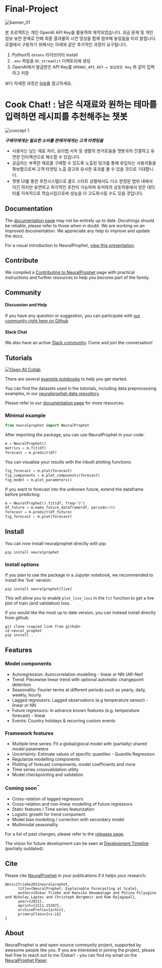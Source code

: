 # Final-Project

![banner_01](https://github.com/choiimingue/Final-Project/assets/122662827/31aad895-5b67-4a86-b2d6-e723f286ae47)

본 프로젝트는 개인 OpenAI API Key를 활용하여 제작되었습니다. 
과금 문제 및 개인 정보 보안 문제로 인해 최종 결과물의 시연 영상을 함께 첨부해 놓았음을 미리 밝힙니다. 
로컬에서 구동하기 위해서는 아래와 같은 추가적인 과정이 요구됩니다.
1. Python의 `dotenv` 라이브러리 install
2. `.env` 파일을 `05_streamlit` 디렉토리에 생성
3. OpenAI에서 발급받은 API Key를 `OPENAI_API_KEY = 발급받은 Key` 와 같이 입력하고 저장

보다 자세한 과정은 [link](https://blog.gilbok.com/how-to-use-dot-env-in-python/)를 참고하세요.

# Cook Chat! : 남은 식재료와 원하는 테마를 입력하면 레시피를 추천해주는 챗봇
![concept 1](https://github.com/choiimingue/Final-Project/assets/122662827/ae27e36c-1a30-4b7e-839c-2a1dc6574358)

***구매자에게는 필요한 소비를 판매자에게는 고객 타켓팅을***
- 사용자는 남는 재료 처리, 요리법 서치 등 생활의 번거로움을 챗봇과의 간결하고 유연한 인터랙션으로 해소할 수 있습니다.
- 공급자는 부족한 재료를 구매할 수 있도록 노출된 링크를 통해 유입되는 사용자들을 확보함으로써 고객 타겟팅 노출 광고와 유사한 효과를 볼 수 있을 것으로 기대합니다.
- 챗봇 UI를 통한 추천시스템으로 콜드 스타트 상황에서도 다소 한정된 범위 내에서 이긴 하지만 유연하고 즉각적인 추천이 가능하며 유저와의 상호작용에서 얻은 데이터를 지속적으로 학습시킴으로써 성능을 더 고도화시킬 수도 있을 것입니다.

## Documentation
The [documentation page](https://neuralprophet.com) may not be entirely up to date. Docstrings should be reliable, please refer to those when in doubt. We are working on an improved documentation. We appreciate any help to improve and update the docs.

For a visual introduction to NeuralProphet, [view this presentation](notes/NeuralProphet_Introduction.pdf).

## Contribute
We compiled a [Contributing to NeuralProphet](CONTRIBUTING.md) page with practical instructions and further resources to help you become part of the family. 

## Community
#### Discussion and Help
If you have any question or suggestion, you can participate with [our community right here on Github](https://github.com/ourownstory/neural_prophet/discussions)

#### Slack Chat
We also have an active [Slack community](https://join.slack.com/t/neuralprophet/shared_invite/zt-sgme2rw3-3dCH3YJ_wgg01IXHoYaeCg). Come and join the conversation!

## Tutorials
[![Open All Collab](https://colab.research.google.com/assets/colab-badge.svg)](https://colab.research.google.com/github/ourownstory/neural_prophet)

There are several [example notebooks](docs/source/tutorials) to help you get started. 

You can find the datasets used in the tutorials, including data preprocessing examples, in our [neuralprophet-data repository](https://github.com/ourownstory/neuralprophet-data).

Please refer to our [documentation page](https://neuralprophet.com) for more resources.

### Minimal example
```python
from neuralprophet import NeuralProphet
```
After importing the package, you can use NeuralProphet in your code:
```python
m = NeuralProphet()
metrics = m.fit(df)
forecast = m.predict(df)
```
You can visualize your results with the inbuilt plotting functions:
```python
fig_forecast = m.plot(forecast)
fig_components = m.plot_components(forecast)
fig_model = m.plot_parameters()
```
If you want to forecast into the unknown future, extend the dataframe before predicting:
```python
m = NeuralProphet().fit(df, freq="D")
df_future = m.make_future_dataframe(df, periods=30)
forecast = m.predict(df_future)
fig_forecast = m.plot(forecast)
```
## Install
You can now install neuralprophet directly with pip:
```shell
pip install neuralprophet
```

### Install options

If you plan to use the package in a Jupyter notebook, we recommended to install the 'live' version:
```shell
pip install neuralprophet[live]
```
This will allow you to enable `plot_live_loss` in the `fit` function to get a live plot of train (and validation) loss.

If you would like the most up to date version, you can instead install direclty from github:
```shell
git clone <copied link from github>
cd neural_prophet
pip install .
```

## Features
### Model components
* Autoregression: Autocorrelation modelling - linear or NN (AR-Net)
* Trend: Piecewise linear trend with optional automatic changepoint detection
* Seasonality: Fourier terms at different periods such as yearly, daily, weekly, hourly.
* Lagged regressors: Lagged observations (e.g temperature sensor) - linear or NN
* Future regressors: In advance known features (e.g. temperature forecast) - linear
* Events: Country holidays & recurring custom events


### Framework features
* Multiple time series: Fit a global/glocal model with (partially) shared model parameters
* Uncertainty: Estimate values of specific quantiles - Quantile Regression
* Regularize modelling components
* Plotting of forecast components, model coefficients and more
* Time series crossvalidation utility
* Model checkpointing and validation


### Coming soon<sup>:tm:</sup>

* Cross-relation of lagged regressors
* Cross-relation and non-linear modelling of future regressors
* Static features / Time series featurization
* Logistic growth for trend component.
* Model bias modelling / correction with secondary model
* Multimodal seasonality

For a list of past changes, please refer to the [releases page](https://github.com/ourownstory/neural_prophet/releases).

The vision for future development can be seen at [Development Timeline](notes/development_timeline.md) (partially outdated).

## Cite
Please cite [NeuralProphet](https://arxiv.org/abs/2111.15397) in your publications if it helps your research:
```
@misc{triebe2021neuralprophet,
      title={NeuralProphet: Explainable Forecasting at Scale}, 
      author={Oskar Triebe and Hansika Hewamalage and Polina Pilyugina and Nikolay Laptev and Christoph Bergmeir and Ram Rajagopal},
      year={2021},
      eprint={2111.15397},
      archivePrefix={arXiv},
      primaryClass={cs.LG}
}
```

## About
NeuralProphet is and open-source community project, supported by awesome people like you. 
If you are interested in joining the project, please feel free to reach out to me (Oskar) - you can find my email on the [NeuralProphet Paper](https://arxiv.org/abs/2111.15397).
